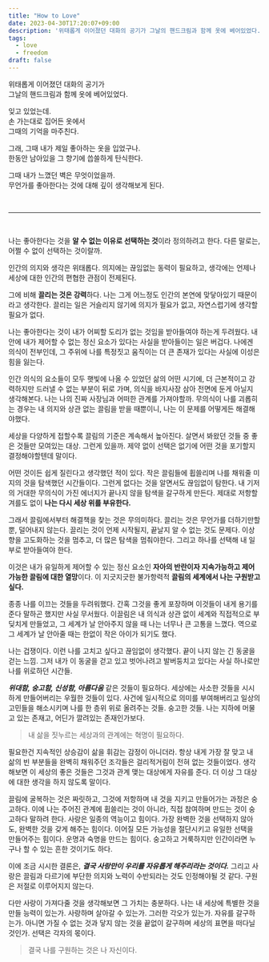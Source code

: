 ```yaml
---
title: "How to Love"
date: 2023-04-30T17:20:07+09:00
description: '위태롭게 이어졌던 대화의 공기가 그날의 핸드크림과 함께 옷에 베어있었다. 잊고 있었는데. 손 가는대로 집어든 옷에서 그때의 기억을 마주친다.'
tags:
  - love
  - freedom
draft: false
---
```


위태롭게 이어졌던 대화의 공기가
<br>
그날의 핸드크림과 함께 옷에 베어있었다.

잊고 있었는데.
<br>
손 가는대로 집어든 옷에서
<br>
그때의 기억을 마주친다.

그래, 그때 내가 제일 좋아하는 옷을 입었구나.
<br>
한동안 남아있을 그 향기에 씁쓸하게 탄식한다.

그때 내가 느꼈던 벽은 무엇이었을까.
<br>
무언가를 좋아한다는 것에 대해 깊이 생각해보게 된다.

<br>

----

<br>

나는 좋아한다는 것을 **알 수 없는 이유로 선택하는 것**이라 정의하려고 한다.
다른 말로는, 어쩔 수 없이 선택하는 것이랄까.

인간의 의지와 생각은 위태롭다. 의지에는 끊임없는 동력이 필요하고, 생각에는 언제나 세상에 대한 인간의 편협한 관점이 전제된다.

그에 비해 **끌리는 것은 강력**하다. 나는 그게 어느정도 인간의 본연에 맞닿아있기 때문이라고 생각한다.
끌리는 일은 거슬리지 않기에 의지가 필요가 없고, 자연스럽기에 생각할 필요가 없다.

나는 좋아한다는 것이 내가 어찌할 도리가 없는 것임을 받아들여야 하는게 두려웠다.
내 안에 내가 제어할 수 없는 정신 요소가 있다는 사실을 받아들이는 일은 버겁다.
나에겐 의식이 전부인데, 그 주위에 나를 특정짓고 움직이는 더 큰 존재가 있다는 사실에 이성은 힘을 잃는다.

인간 의식의 요소들이 모두 햇빛에 나올 수 있었던 삶의 어떤 시기에, 더 근본적이고 강력하지만 드러낼 수 없는 부분이 뒤로 가며, 의식을 바지사장 삼아 전면에 둔게 아닐지 생각해본다.
나는 나의 진짜 사장님과 어떠한 관계를 가져야할까. 무의식이 나를 괴롭히는 경우는 내 의지와 상관 없는 끌림을 받을 때뿐이니, 나는 이 문제를 어떻게든 해결해야했다.

세상을 다양하게 접할수록 끌림의 기준은 계속해서 높아진다. 살면서 봐왔던 것들 중 좋은 것들만 모여있는 대상.
그런게 있을까. 제약 없이 선택은 없기에 어떤 것을 포기할지 결정해야할텐데 말이다.

어떤 것이든 쉽게 질린다고 생각했던 적이 있다. 작은 끌림들에 휩쓸리며 나를 채워줄 미지의 것을 탐색했던 시간들이다.
그런게 없다는 것을 알면서도 끊임없이 탐한다. 내 기저의 거대한 무의식이 가진 에너지가 끝나지 않을 탐색을 갈구하게 만든다.
제대로 저항할 겨를도 없이 **나는 다시 세상 위를 부유한다.**

그래서 끌림에서부터 해결책을 찾는 것은 무의미하다. 끌리는 것은 무언가를 더하기만할뿐, 덜어내지 않는다.
끌리는 것이 언제 시작될지, 끝날지 알 수 없는 것도 문제다. 이상향을 고도화하는 것을 멈추고, 더 많은 탐색을 멈춰야한다.
그리고 하나를 선택해 내 일부로 받아들여야 한다.

이것은 내가 유일하게 제어할 수 있는 정신 요소인 **자아의 반란이자 지속가능하고 제어가능한 끌림에 대한 열망**이다.
이 지긋지긋한 불가항력적 **끌림의 세계에서 나는 구원받고 싶다.**

종종 나를 이끄는 것들을 두려워했다. 간혹 그것을 좋게 포장하며 이것들이 내게 용기를 준다 말하곤 했지만 사실 무서웠다.
이끌림은 내 의식과 상관 없이 세계와 직접적으로 부딪치게 만들었고, 그 세계가 날 안아주지 않을 때 나는 너무나 큰 고통을 느꼈다.
역으로 그 세계가 날 안아줄 때는 한없이 작은 아이가 되기도 했다.

나는 겁쟁이다. 이런 나를 고치고 싶다고 끊임없이 생각했다. 끝이 나지 않는 긴 동굴을 걷는 느낌.
그저 내가 이 동굴을 걷고 있고 벗어나려고 발버둥치고 있다는 사실 하나로만 나를 위로하던 시간들.

***위대함, 숭고함, 신성함, 아름다움*** 같은 것들이 필요하다. 세상에는 사소한 것들을 시시하게 만들어버리는 우월한 것들이 있다.
사건에 일시적으로 의미를 부여해버리고 일상의 고민들을 해소시키며 나를 한 층위 위로 올려주는 것들.
숭고한 것들. 나는 지하에 머물고 있는 존재고, 어딘가 깔려있는 존재인가보다.

> 내 삶을 짓누르는 세상과의 관계에는 혁명이 필요하다.

필요한건 지속적인 상승감이 삶을 휘감는 감정이 아니더라. 항상 내게 가장 잘 맞고 내 삶의 빈 부분들을 완벽히 채워주던 조각들은 걸리적거림이 전혀 없는 것들이었다.
생각해보면 이 세상의 좋은 것들은 그것과 관계 맺는 대상에게 자유를 준다. 더 이상 그 대상에 대한 생각을 하지 않도록 말이다.

끌림에 굴복하는 것은 짜릿하고, 그것에 저항하며 내 것을 지키고 만들어가는 과정은 숭고하다.
이에 나는 주어진 관계에 휩쓸리는 것이 아니라, 직접 참여하며 만드는 것이 숭고하다 말하려 한다.
사랑은 일종의 역능이고 힘이다. 가장 완벽한 것을 선택하지 않아도, 완벽한 것을 갖게 해주는 힘이다.
이어질 모든 가능성을 절단시키고 유일한 선택을 만들어주는 힘이다. 운명과 숙명을 만드는 힘이다.
숭고하고 거룩하지만 인간이라면 누구나 할 수 있는 흔한 것이기도 하다.

이에 조금 시시한 결론은, ***결국 사랑만이 우리를 자유롭게 해주리라는 것이다.***
그리고 사랑은 끌림과 다르기에 부단한 의지와 노력이 수반되라는 것도 인정해야될 것 같다.
구원은 저절로 이루어지지 않는다.

다만 사랑이 가져다줄 것을 생각해보면 그 가치는 충분하다. 나는 내 세상에 특별한 것을 만들 능력이 있는가.
사랑하며 살아갈 수 있는가. 그러한 각오가 있는가. 자유를 갈구하는가.
아니면 가질 수 없는 것과 닿지 않는 것을 끝없이 갈구하며 세상의 표면을 떠다닐 것인가.
선택은 각자의 몫이다.

> 결국 나를 구원하는 것은 나 자신이다.